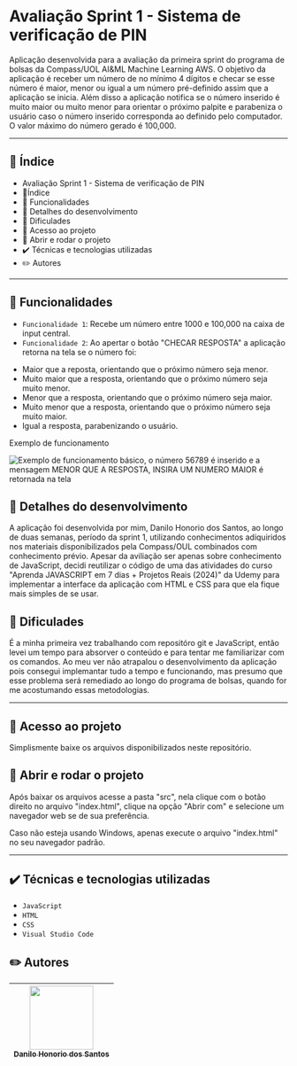 # Avaliação Sprint 1 - Sistema de verificação de PIN

Aplicação desenvolvida para a avaliação da primeira sprint do programa de bolsas da Compass/UOL AI&ML Machine Learning AWS.
O objetivo da aplicação é receber um número de no mínimo 4 dígitos e checar se esse número é maior, menor ou igual a um número pré-definido assim que a aplicação se inicia. Além disso a aplicação notifica se o número inserido é muito maior ou muito menor para orientar o próximo palpite e parabeniza o usuário caso o número inserido corresponda ao definido pelo computador. O valor máximo do número gerado é 100,000.

***

## :bookmark_tabs: Índice
 * Avaliação Sprint 1 - Sistema de verificação de PIN
 * :bookmark_tabs:Índice
 * :wrench: Funcionalidades
 * :mag_right: Detalhes do desenvolvimento
 * :anger: Dificulades
 * :file_folder: Acesso ao projeto
 * :hammer: Abrir e rodar o projeto
 * :heavy_check_mark: Técnicas e tecnologias utilizadas
 * :pencil2: Autores

***

## :wrench: Funcionalidades

- `Funcionalidade 1`: Recebe um número entre 1000 e 100,000 na caixa de input central.
- `Funcionalidade 2`: Ao apertar o botão "CHECAR RESPOSTA" a aplicação retorna na tela se o número foi:
 * Maior que a reposta, orientando que o próximo número seja menor.
 * Muito maior que a resposta, orientando que o próximo número seja muito menor.
 * Menor que a resposta, orientando que o próximo número seja maior.
 * Muito menor que a resposta, orientando que o próximo número seja muito maior.
 * Igual a resposta, parabenizando o usuário.

Exemplo de funcionamento

<img src="https://i.imgur.com/GpVHWZk.png" alt="Exemplo de funcionamento básico, o número 56789 é inserido e a mensagem MENOR QUE A RESPOSTA, INSIRA UM NUMERO MAIOR é retornada na tela">

## :mag_right: Detalhes do desenvolvimento

A aplicação foi desenvolvida por mim, Danilo Honorio dos Santos, ao longo de duas semanas, período da sprint 1, utilizando conhecimentos adiquiridos nos materiais disponibilizados pela Compass/OUL combinados com conhecimento prévio. Apesar da aviliação ser apenas sobre conhecimento de JavaScript, decidi reutilizar o código de uma das atividades do curso "Aprenda JAVASCRIPT em 7 dias + Projetos Reais (2024)" da Udemy para implementar a interface da aplicação com HTML e CSS para que ela fique mais simples de se usar.

## :anger: Dificulades

É a minha primeira vez trabalhando com repositóro git e JavaScript, então levei um tempo para absorver o conteúdo e para tentar me familiarizar com os comandos. Ao meu ver não atrapalou o desenvolvimento da aplicação pois consegui implemantar tudo a tempo e funcionando, mas presumo que esse problema será remediado ao longo do programa de bolsas, quando for me acostumando essas metodologias.

***

## :file_folder: Acesso ao projeto

Simplismente baixe os arquivos disponibilizados neste repositório.

## :hammer: Abrir e rodar o projeto

Após baixar os arquivos acesse a pasta "src", nela clique com o botão direito no arquivo "index.html", clique na opção "Abrir com" e selecione um navegador web se de sua preferência.

Caso não esteja usando Windows, apenas execute o arquivo "index.html" no seu navegador padrão.

***

## :heavy_check_mark: Técnicas e tecnologias utilizadas

 * `JavaScript`
 * `HTML`
 * `CSS`
 * `Visual Studio Code`

## :pencil2: Autores

 | [<img loading="lazy" src="https://avatars.githubusercontent.com/u/117547163?v=4" width=115><br><sub>Danilo Honorio dos Santos</sub>](https://github.com/DaniloHSantos) | 
| :---: |
